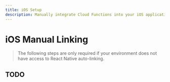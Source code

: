 ```yaml
---
title: iOS Setup
description: Manually integrate Cloud Functions into your iOS application.
---
```


# iOS Manual Linking

> The following steps are only required if your environment does not have access to React Native
> auto-linking.

## TODO
